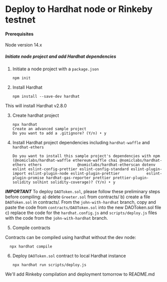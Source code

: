 # Deploy to Hardhat node or Rinkeby testnet

<h4>Prerequisites</h4>
Node version 14.x


<h5>Initiate node project and add Hardhat dependencies</h5>

1) Initiate a node project with a `package.json`
   
      `npm init`

2) Install Hardhat

      `npm install --save-dev hardhat`

This will install Hardhat v2.8.0

3) Create hardhat project

       npx hardhat
       Create an advanced sample project
       Do you want to add a .gitignore? (Y/n) ‣ y

4) Install Hardhat project dependencies including `hardhat-waffle` and `hardhat-ethers`

      `Do you want to install this sample project's dependencies with npm (@nomiclabs/hardhat-waffle ethereum-waffle chai @nomiclabs/hardhat-ethers ethers                @nomiclabs/hardhat-etherscan dotenv eslint eslint-config-prettier eslint-config-standard eslint-plugin-import eslint-plugin-node eslint-plugin-prettier            eslint-plugin-promise hardhat-gas-reporter prettier prettier-plugin-solidity solhint solidity-coverage)? (Y/n) ‣ y`

***IMPORTANT***
To deploy `DAOToken.sol`, please follow these preliminary steps before compiling:
    a) delete `Greeter.sol` from contracts/
    b) create a file `DAOToken.sol` in contracts/.  From the `john-with-hardhat` branch, copy and paste the code from `contracts/DAOToken.sol` into the new DAOToken.sol file
    c) replace the code for the `hardhat.config.js` and `scripts/deploy.js` files with the code from the `john-with-hardhat` branch.
 
5) Compile contracts
   
Contracts can be compiled using hardhat without the dev node:

      npx hardhat compile

6) Deploy `DAOToken.sol` contract to local Hardhat instance

      `npx hardhat run scripts/deploy.js`

We'll add Rinkeby compilation and deployment tomorrow to README.md
